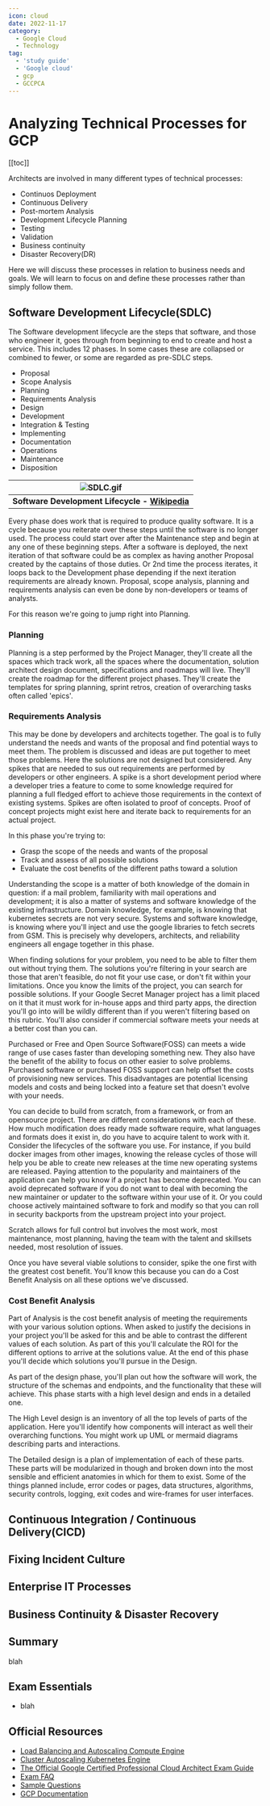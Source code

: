 ```yaml
---
icon: cloud
date: 2022-11-17
category:
  - Google Cloud
  - Technology
tag:
  - 'study guide'
  - 'Google cloud'
  - gcp
  - GCCPCA
---
```


# Analyzing Technical Processes for GCP

[[toc]]

Architects are involved in many different types of technical processes:

* Continuos Deployment
* Continuous Delivery
* Post-mortem Analysis
* Development Lifecycle Planning
* Testing
* Validation
* Business continuity
* Disaster Recovery(DR)

Here we will discuss these processes in relation to business needs and goals. We will learn to focus on and define these processes rather than simply follow them.

## Software Development Lifecycle(SDLC)

The Software development lifecycle are the steps that software, and those who engineer it, goes through from beginning to end to create and host a service. This includes 12 phases. In some cases these are collapsed or combined to fewer, or some are regarded as pre-SDLC steps.



* Proposal
* Scope Analysis
* Planning
* Requirements Analysis
* Design
* Development
* Integration & Testing
* Implementing
* Documentation
* Operations
* Maintenance
* Disposition

| ![SDLC.gif](https://upload.wikimedia.org/wikipedia/commons/6/66/Systems_Development_Life_Cycle.gif) |
|:--:|
| <b>Software Development Lifecycle - [Wikipedia](https://en.wikipedia.org/wiki/Systems_development_life_cycle)</b>|

Every phase does work that is required to produce quality software. It is a cycle because you reiterate over these steps until the software is no longer used. The process could start over after the Maintenance step and begin at any one of these beginning steps. After a software is deployed, the next iteration of that software could be as complex as having another Proposal created by the captains of those duties. Or 2nd time the process iterates, it loops back to the Development phase depending if the next iteration requirements are already known. Proposal, scope analysis, planning and requirements analysis can even be done by non-developers or teams of analysts.

For this reason we're going to jump right into Planning.

### Planning
Planning is a step performed by the Project Manager, they'll create all the spaces which track work, all the spaces where the documentation, solution architect design document, specifications and roadmaps will live. They'll create the roadmap for the different project phases. They'll create the templates for spring planning, sprint retros, creation of overarching tasks often called 'epics'.

### Requirements Analysis
This may be done by developers and architects together. The goal is to fully understand the needs and wants of the proposal and find potential ways to meet them. The problem is discussed and ideas are put together to meet those problems. Here the solutions are not designed but considered. Any spikes that are needed to sus out requirements are performed by developers or other engineers. A spike is a short development period where a developer tries a feature to come to some knowledge required for planning a full fledged effort to achieve those requirements in the context of existing systems. Spikes are often isolated to proof of concepts. Proof of concept projects might exist here and iterate back to requirements for an actual project.

In this phase you're trying to:

* Grasp the scope of the needs and wants of the proposal
* Track and assess of all possible solutions
* Evaluate the cost benefits of the different paths toward a solution

Understanding the scope is a matter of both knowledge of the domain in question: if a mail problem, familiarity with mail operations and development; it is also a matter of systems and software knowledge of the existing infrastructure. Domain knowledge, for example, is knowing that kubernetes secrets are not very secure. Systems and software knowledge, is knowing where you'll inject and use the google libraries to fetch secrets from GSM. This is precisely why developers, architects, and reliability engineers all engage together in this phase.

When finding solutions for your problem, you need to be able to filter them out without trying them. The solutions you're filtering in your search are those that aren't feasible, do not fit your use case, or don't fit within your limitations. Once you know the limits of the project, you can search for  possible solutions. If your Google Secret Manager project has a limit placed on it that it must work for in-house apps and third party apps, the direction you'll go into will be wildly different than if you weren't filtering based on this rubric. You'll also consider if commercial software meets your needs at a better cost than you can.

Purchased or Free and Open Source Software(FOSS) can meets a wide range of use cases faster than developing something new. They also have the benefit of the ability to focus on other easier to solve problems. Purchased software or purchased FOSS support can help offset the costs of provisioning new services. This disadvantages are potential licensing models and costs and being locked into a feature set that doesn't evolve with your needs.

You can decide to build from scratch, from a framework, or from an opensource project. There are different considerations with each of these. How much modification does ready made software require, what languages and formats does it exist in, do you have to acquire talent to work with it. Consider the lifecycles of the software you use. For instance, if you build docker images from other images, knowing the release cycles of those will help you be able to create new releases at the time new operating systems are released. Paying attention to the popularity and maintainers of the application can help you know if a project has become deprecated. You can avoid deprecated software if you do not want to deal with becoming the new maintainer or updater to the software within your use of it. Or you could choose actively maintained software to fork and modify so that you can roll in security backports from the upstream project into your project.

Scratch allows for full control but involves the most work, most maintenance, most planning, having the team with the talent and skillsets needed, most resolution of issues.

Once you have several viable solutions to consider, spike the one first with the greatest cost benefit. You'll know this because you can do a Cost Benefit Analysis on all these options we've discussed.

### Cost Benefit Analysis
Part of Analysis is the cost benefit analysis of meeting the requirements with your various solution options. When asked to justify the decisions in your project you'll be asked for this and be able to contrast the different values of each solution. As part of this you'll calculate the ROI for the different options to arrive at the solutions value. At the end of this phase you'll decide which solutions you'll pursue in the Design.

As part of the design phase, you'll plan out how the software will work, the structure of the schemas and endpoints, and the functionality that these will achieve. This phase starts with a high level design and ends in a detailed one.

The High Level design is an inventory of all the top levels of parts of the application. Here you'll identify how components will interact as well their overarching functions. You might work up UML or mermaid diagrams describing parts and interactions.

The Detailed design is a plan of implementation of each of these parts. These parts will be modularized in though and broken down into the most sensible and efficient anatomies in which for them to exist. Some of the things planned include, error codes or pages, data structures, algorithms, security controls, logging, exit codes and wire-frames for user interfaces. 
## Continuous Integration / Continuous Delivery(CICD)

## Fixing Incident Culture

## Enterprise IT Processes

## Business Continuity & Disaster Recovery

## Summary

blah
## Exam Essentials

* blah

## Official Resources
* [Load Balancing and Autoscaling Compute Engine](https://cloud.Google.com/compute/docs/load-balancing-and-autoscaling#:~:text=documentation%20for%20descriptions.-,Autoscaling,need%20for%20resources%20is%20lower.)
* [Cluster Autoscaling Kubernetes Engine](https://cloud.Google.com/kubernetes-engine/docs/concepts/cluster-autoscaler)
* [The Official Google Certified Professional Cloud Architect Exam
  Guide](http://cloud.Google.com/certification/guides/professional-cloud-architect)
* [Exam FAQ](http://cloud.Google.com/certification/faqs/#0)
* [Sample Questions](http://cloud.Google.com/certiications/cloud-architect)
* [GCP Documentation](http://cloud.Google.com/docs)